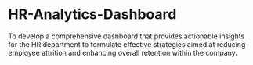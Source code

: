 # HR-Analytics-Dashboard
To develop a comprehensive dashboard that provides actionable insights for the HR department to formulate effective strategies aimed at reducing employee attrition and enhancing overall retention within the company.

